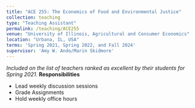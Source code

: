 ```yaml
---
title: "ACE 255: The Economics of Food and Environmental Justice"
collection: teaching
type: "Teaching Assistant"
permalink: /teaching/ACE255
venue: "University of Illinois, Agricultural and Consumer Economics"
location: "Urbana, IL, USA"
terms: 'Spring 2021, Spring 2022, and Fall 2024'
supervisor: 'Amy W. Ando/Marin Skidmore'
---
```

_Included on the list of teachers ranked as excellent by their students for Spring 2021._
**Responsibilities**
* Lead weekly discussion sessions
* Grade Assignments
* Hold weekly office hours



